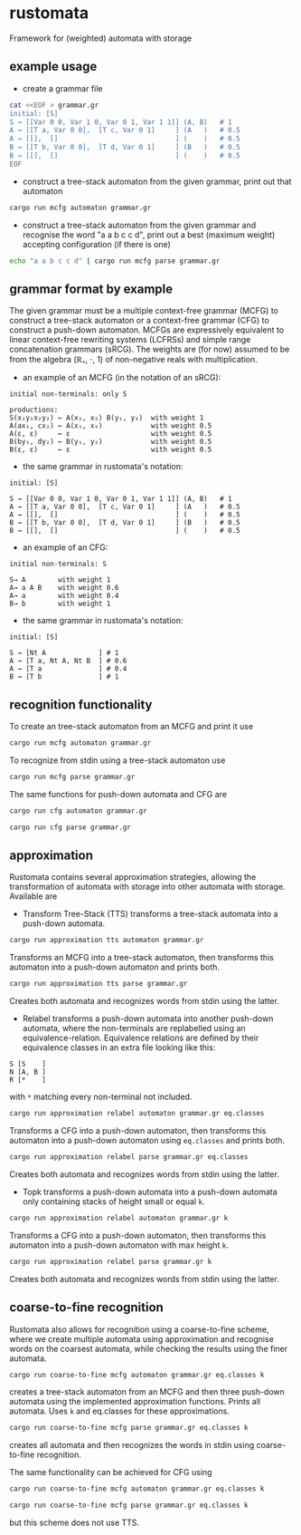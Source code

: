 # rustomata
Framework for (weighted) automata with storage

## example usage
* create a grammar file
```bash
cat <<EOF > grammar.gr
initial: [S]
S → [[Var 0 0, Var 1 0, Var 0 1, Var 1 1]] (A, B)   # 1
A → [[T a, Var 0 0],  [T c, Var 0 1]     ] (A   )   # 0.5
A → [[],  []                             ] (    )   # 0.5
B → [[T b, Var 0 0],  [T d, Var 0 1]     ] (B   )   # 0.5
B → [[],  []                             ] (    )   # 0.5
EOF
```
* construct a tree-stack automaton from the given grammar,
print out that automaton
```bash
cargo run mcfg automaton grammar.gr
```
* construct a tree-stack automaton from the given grammar and recognise the word "a a b c c d",
print out a best (maximum weight) accepting configuration (if there is one)
```bash
echo "a a b c c d" | cargo run mcfg parse grammar.gr
```

## grammar format by example
The given grammar must be a multiple context-free grammar (MCFG) to construct a tree-stack automaton or a context-free grammar (CFG) to construct a push-down automaton.
MCFGs are expressively equivalent to linear context-free rewriting systems (LCFRSs) and simple range concatenation grammars (sRCG).
The weights are (for now) assumed to be from the algebra (ℝ₊, ⋅, 1) of non-negative reals with multiplication.

* an example of an MCFG (in the notation of an sRCG):
```
initial non-terminals: only S

productions:
S(x₁y₁x₂y₂) ← A(x₁, x₂) B(y₁, y₂)  with weight 1
A(ax₁, cx₂) ← A(x₁, x₂)            with weight 0.5
A(ε, ε)     ← ε                    with weight 0.5
B(by₁, dy₂) ← B(y₁, y₂)            with weight 0.5
B(ε, ε)     ← ε                    with weight 0.5
```

* the same grammar in rustomata's notation:
```
initial: [S]

S → [[Var 0 0, Var 1 0, Var 0 1, Var 1 1]] (A, B)   # 1
A → [[T a, Var 0 0],  [T c, Var 0 1]     ] (A   )   # 0.5
A → [[],  []                             ] (    )   # 0.5
B → [[T b, Var 0 0],  [T d, Var 0 1]     ] (B   )   # 0.5
B → [[],  []                             ] (    )   # 0.5
```

* an example of an CFG:
```
initial non-terminals: S

S→ A        with weight 1
A→ a A B    with weight 0.6
A→ a        with weight 0.4
B→ b        with weight 1

```

* the same grammar in rustomata's notation:

```
initial: [S]

S → [Nt A             ] # 1
A → [T a, Nt A, Nt B  ] # 0.6
A → [T a              ] # 0.4
B → [T b              ] # 1

```
## recognition functionality
To create an tree-stack automaton from an MCFG and print it use
```bash
cargo run mcfg automaton grammar.gr
```

To recognize from stdin using a tree-stack automaton use
```bash
cargo run mcfg parse grammar.gr
```

The same functions for push-down automata and CFG are
```bash
cargo run cfg automaton grammar.gr
```

```bash
cargo run cfg parse grammar.gr
```
## approximation
Rustomata contains several approximation strategies, allowing the transformation of automata with storage into other automata with storage. Available are

* Transform Tree-Stack (TTS) transforms a tree-stack automata into a push-down automata.
```bash
cargo run approximation tts automaton grammar.gr
```
Transforms an MCFG into a tree-stack automaton, then transforms this automaton into a push-down automaton and prints both.

```bash
cargo run approximation tts parse grammar.gr
```
Creates both automata and recognizes words from stdin using the latter.

* Relabel transforms a push-down automata into another push-down automata, where the non-terminals are replabelled using an equivalence-relation. Equivalence relations are defined by their equivalence classes in an extra file looking like this:
```
S [S    ]
N [A, B ]
R [*    ]
```

with `*` matching every non-terminal not included.

```bash
cargo run approximation relabel automaton grammar.gr eq.classes
```
Transforms a CFG into a push-down automaton, then transforms this automaton into a push-down automaton using `eq.classes` and prints both.

```bash
cargo run approximation relabel parse grammar.gr eq.classes
```
Creates both automata and recognizes words from stdin using the latter.

* Topk transforms a push-down automata into a push-down automata only containing stacks of height small or equal `k`.

```bash
cargo run approximation relabel automaton grammar.gr k
```
Transforms a CFG into a push-down automaton, then transforms this automaton into a push-down automaton with max height `k`.

```bash
cargo run approximation relabel parse grammar.gr k
```
Creates both automata and recognizes words from stdin using the latter.

## coarse-to-fine recognition
Rustomata also allows for recognition using a coarse-to-fine scheme, where we create multiple automata using approximation and recognise words on the coarsest automata, while checking the results using the finer automata.

```bash
cargo run coarse-to-fine mcfg automaton grammar.gr eq.classes k
```

creates a tree-stack automaton from an MCFG and then three push-down automata using the implemented approximation functions. Prints all automata. Uses `k` and eq.classes for these approximations.

```bash
cargo run coarse-to-fine mcfg parse grammar.gr eq.classes k
```

creates all automata and then recognizes the words in stdin using coarse-to-fine recognition.

The same functionality can be achieved for CFG using

```bash
cargo run coarse-to-fine mcfg automaton grammar.gr eq.classes k
```

```bash
cargo run coarse-to-fine mcfg parse grammar.gr eq.classes k
```

but this scheme does not use TTS.
